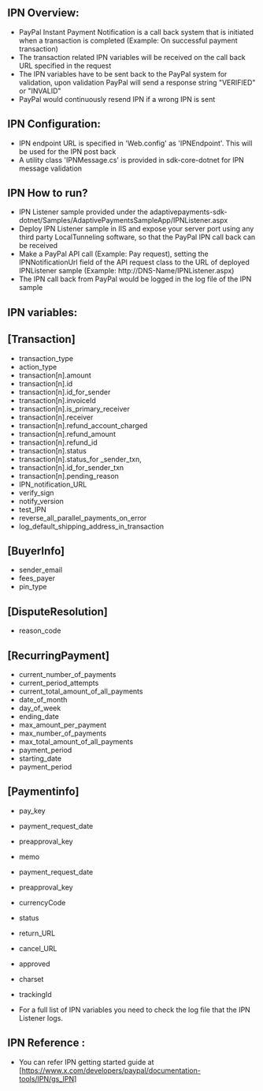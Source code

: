 IPN Overview:
------------
* PayPal Instant Payment Notification is a call back system that is initiated when a transaction is completed 
  (Example: On successful payment transaction)
* The transaction related IPN variables will be received on the call back URL specified in the request
* The IPN variables have to be sent back to the PayPal system for validation, 
  upon validation PayPal will send a response string "VERIFIED" or "INVALID"
* PayPal would continuously resend IPN if a wrong IPN is sent


IPN Configuration:
-----------------
* IPN endpoint URL is specified in 'Web.config' as 'IPNEndpoint'. This will be used for the IPN post back
* A utility class 'IPNMessage.cs' is provided in sdk-core-dotnet for IPN message validation


IPN How to run?
--------------
* IPN Listener sample provided under the adaptivepayments-sdk-dotnet/Samples/AdaptivePaymentsSampleApp/IPNListener.aspx
* Deploy IPN Listener sample in IIS and expose your server port using any third party 
  LocalTunneling software, so that the PayPal IPN call back can be received
* Make a PayPal API call (Example: Pay request), setting the IPNNotificationUrl field of the API request class
  to the URL of deployed IPNListener sample (Example: http://DNS-Name/IPNListener.aspx)
* The IPN call back from PayPal would be logged in the log file of the IPN sample


IPN variables:
--------------

[Transaction]
-------------
* transaction_type
* action_type
* transaction[n].amount
* transaction[n].id
* transaction[n].id_for_sender
* transaction[n].invoiceId
* transaction[n].is_primary_receiver
* transaction[n].receiver
* transaction[n].refund_account_charged
* transaction[n].refund_amount
* transaction[n].refund_id
* transaction[n].status
* transaction[n].status_for _sender_txn,
* transaction[n].id_for_sender_txn 
* transaction[n].pending_reason 
* IPN_notification_URL
* verify_sign
* notify_version          
* test_IPN                
* reverse_all_parallel_payments_on_error 
* log_default_shipping_address_in_transaction

[BuyerInfo]
-----------
* sender_email
* fees_payer
* pin_type

[DisputeResolution]
-------------------
* reason_code

[RecurringPayment]
------------------
* current_number_of_payments
* current_period_attempts
* current_total_amount_of_all_payments
* date_of_month
* day_of_week
* ending_date
* max_amount_per_payment
* max_number_of_payments
* max_total_amount_of_all_payments
* payment_period
* starting_date
* payment_period

[Paymentinfo]
-------------
* pay_key
* payment_request_date
* preapproval_key
* memo
* payment_request_date    
* preapproval_key
* currencyCode
* status
* return_URL              
* cancel_URL
* approved
* charset
* trackingId


* For a full list of IPN variables you need to check the log file that the IPN Listener logs.    

IPN Reference :
--------------
* You can refer IPN getting started guide at [https://www.x.com/developers/paypal/documentation-tools/IPN/gs_IPN]